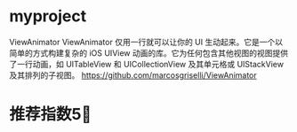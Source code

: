 # myproject
ViewAnimator
ViewAnimator 仅用一行就可以让你的 UI 生动起来。它是一个以简单的方式构建复杂的 iOS UIView 动画的库。它为任何包含其他视图的视图提供了一行动画，如 UITableView 和 UICollectionView 及其单元格或 UIStackView 及其排列的子视图。
<url>
https://github.com/marcosgriselli/ViewAnimator
<url>

<h1>
推荐指数5🌟
<h1>